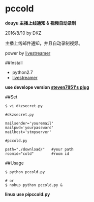 # pccold

**douyu 主播上线通知 & 视频自动录制**

2016/8/10 by DKZ



主播上线邮件通知，并且自动录制视频。

power by [livestreamer](https://github.com/chrippa/livestreamer)

##Install

- python2.7
- [livestreamer](https://github.com/chrippa/livestreamer)

**use develope version [steven7851's plug](https://github.com/steven7851/livestreamer/blob/2ee1b8f72924c4aa40da700529af0bc4386f01c6/src/livestreamer/plugins/douyutv.py)**

##Set

```
$ vi dkzsecret.py

#dkzsecret.py

mailsender='youremail'
mailpwd='yourpassword'
mailhost='stmpserver'

#pccold.py

path="./download/"   #your path
roomid="cold"        #room id

```

##Usage

```
$ python pccold.py

# or
$ nohup python pccold.py &
```

**linux use pipccold.py**


